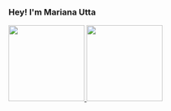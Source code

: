 ### Hey! I'm Mariana Utta

<div style="display: inline_block">
  <a href="https://github.com/marianaupb">
  <img height="150em" src="https://github-readme-stats.vercel.app/api?username=marianaupb&show_icons=true&theme=nord&include_all_commits=true&count_private=true"/>
  <img height="150em" src="https://github-readme-stats.vercel.app/api/top-langs/?username=marianaupb&layout=compact&langs_count=7&theme=nord"/>
</div>

<!--
**marianaupb/marianaupb** is a ✨ _special_ ✨ repository because its `README.md` (this file) appears on your GitHub profile.

Here are some ideas to get you started:

- 🔭 I’m currently working on ...
- 🌱 I’m currently learning ...
- 👯 I’m looking to collaborate on ...
- 🤔 I’m looking for help with ...
- 💬 Ask me about ...
- 📫 How to reach me: ...
- 😄 Pronouns: ...
- ⚡ Fun fact: ...

-->
